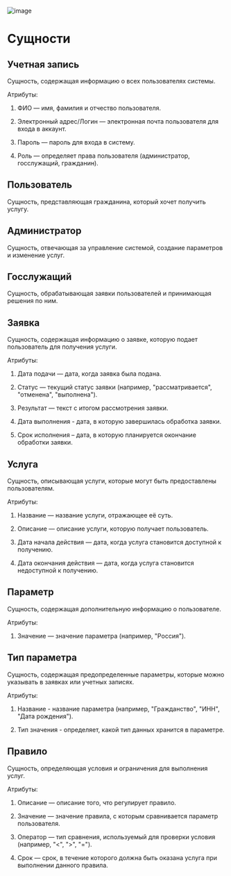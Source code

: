 ![image](https://github.com/user-attachments/assets/4a7715f7-312f-40ae-baa1-7eb988e33258)














# Сущности

## Учетная запись

Сущность, содержащая информацию о всех пользователях системы.

Атрибуты:

1) ФИО — имя, фамилия и отчество пользователя.

2) Электронный адрес/Логин — электронная почта пользователя для входа в аккаунт.

3) Пароль — пароль для входа в систему.

4) Роль — определяет права пользователя (администратор, госслужащий, гражданин).

## Пользователь

Сущность, представляющая гражданина, который хочет получить услугу.

## Администратор

Сущность, отвечающая за управление системой, создание параметров и изменение услуг.

## Госслужащий

Сущность, обрабатывающая заявки пользователей и принимающая решения по ним.

## Заявка

Сущность, содержащая информацию о заявке, которую подает пользователь для получения услуги.

Атрибуты:

1) Дата подачи — дата, когда заявка была подана.

2) Статус — текущий статус заявки (например, &quot;рассматривается&quot;, &quot;отменена&quot;, &quot;выполнена&quot;).

3) Результат — текст с итогом рассмотрения заявки.

4) Дата выполнения - дата, в которую завершилась обработка заявки.

5) Срок исполнения – дата, в которую планируется окончание обработки заявки.

## Услуга

Сущность, описывающая услуги, которые могут быть предоставлены пользователям.

Атрибуты:

1) Название — название услуги, отражающее её суть.

2) Описание — описание услуги, которую получает пользователь.

3) Дата начала действия — дата, когда услуга становится доступной к получению.

4) Дата окончания действия — дата, когда услуга становится недоступной к получению.

## Параметр

Сущность, содержащая дополнительную информацию о пользователе.

Атрибуты:

1) Значение — значение параметра (например, &quot;Россия&quot;).

## Тип параметра 

Сущность, содержащая предопределенные параметры, которые можно указывать в заявках или учетных записях.

Атрибуты:

1) Название - название параметра (например, "Гражданство", "ИНН", "Дата рождения").

2) Тип значения - определяет, какой тип данных хранится в параметре.

## Правило

Сущность, определяющая условия и ограничения для выполнения услуг.

Атрибуты:

1) Описание — описание того, что регулирует правило.

2) Значение — значение правила, с которым сравнивается параметр пользователя.

3) Оператор — тип сравнения, используемый для проверки условия (например, &quot;&lt;&quot;, &quot;&gt;&quot;, &quot;=&quot;).

4) Срок — срок, в течение которого должна быть оказана услуга при выполнении данного правила.
